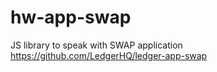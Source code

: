 # hw-app-swap
JS library to speak with SWAP application https://github.com/LedgerHQ/ledger-app-swap

